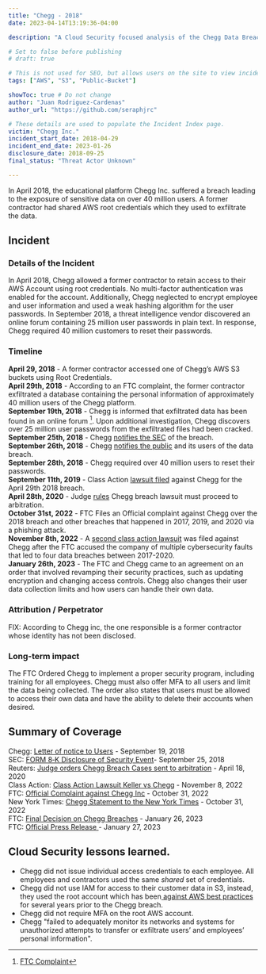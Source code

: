 ```yaml
---
title: "Chegg - 2018"
date: 2023-04-14T13:19:36-04:00

description: "A Cloud Security focused analysis of the Chegg Data Breach in 2018"

# Set to false before publishing
# draft: true

# This is not used for SEO, but allows users on the site to view incidents by keyword
tags: ["AWS", "S3", "Public-Bucket"]

showToc: true # Do not change
author: "Juan Rodriguez-Cardenas"
author_url: "https://github.com/seraphjrc"

# These details are used to populate the Incident Index page.
victim: "Chegg Inc."
incident_start_date: 2018-04-29
incident_end_date: 2023-01-26
disclosure_date: 2018-09-25
final_status: "Threat Actor Unknown"

---
```


In April 2018, the educational platform Chegg Inc. suffered a breach leading to the exposure of sensitive data on over 40 million users. A former contractor had shared AWS root credentials which they used to exfiltrate the data.

<!--more-->

## Incident
### Details of the Incident
In April 2018, Chegg allowed a former contractor to retain access to their AWS Account using root credentials. No multi-factor authentication was enabled for the account. Additionally, Chegg neglected to encrypt employee and user information and used a weak hashing algorithm for the user passwords. In September 2018, a threat intelligence vendor discovered an online forum containing 25 million user passwords in plain text. In response, Chegg required 40 million customers to reset their passwords.

### Timeline
**April 29, 2018** - A former contractor accessed one of Chegg’s AWS S3 buckets using Root Credentials. \
**April 29th, 2018** - According to an FTC complaint, the former contractor exfiltrated a database containing the personal information of approximately 40 million users of the Chegg platform.\
**September 19th, 2018** - Chegg is informed that exfiltrated data has been found in an online forum [^1]. Upon additional investigation, Chegg discovers over 25 million user passwords from the exfiltrated files had been cracked.\
**September 25th, 2018** - Chegg [notifies the SEC](https://www.sec.gov/Archives/edgar/data/1364954/000136495418000187/cyrus.htm) of the breach. \
**September 26th, 2018** - Chegg [notifies the public](https://oag.ca.gov/system/files/California%20-%20Notice%20Letter%20to%20Consumers_0.PDF) and its users of the data breach.\
**September 28th, 2018** - Chegg required over 40 million users to reset their passwords.\
**September 11th, 2019** - Class Action [lawsuit filed](https://casetext.com/case/lyles-v-chegg-inc) against Chegg for the April 29th 2018 breach.\
**April 28th, 2020** - Judge [rules](https://casetext.com/case/lyles-v-chegg-inc) Chegg breach lawsuit must proceed to arbitration. \
**October 31st, 2022** - FTC Files an Official complaint against Chegg over the 2018 breach and other breaches that happened in 2017, 2019, and 2020 via a phishing attack. \
**November 8th, 2022** - A [second class action lawsuit](https://www.classaction.org/news/chegg-hit-with-class-action-over-at-least-four-undisclosed-data-breaches-from-2017-2020) was filed against Chegg after the FTC accused the company of multiple cybersecurity faults that led to four data breaches between 2017-2020. \
**January 26th, 2023** - The FTC and Chegg came to an agreement on an order that involved revamping their security practices, such as updating encryption and changing access controls. Chegg also changes their user data collection limits and how users can handle their own data.

### Attribution / Perpetrator

FIX: According to Chegg inc, the one responsible is a former contractor whose identity has not been disclosed.

### Long-term impact

The FTC Ordered Chegg to implement a proper security program, including training for all employees. Chegg must also offer MFA to all users and limit the data being collected. The order also states that users must be allowed to access their own data and have the ability to delete their accounts when desired.

## Summary of Coverage

Chegg: [Letter of notice to Users](https://oag.ca.gov/system/files/California%20-%20Notice%20Letter%20to%20Consumers_0.PDF) - September 19,  2018\
SEC: [FORM 8‑K Disclosure of Security Event](https://www.sec.gov/Archives/edgar/data/1364954/000136495418000187/cyrus.htm)- September 25, 2018\
Reuters: [Judge orders Chegg Breach Cases sent to arbitration](https://www.reuters.com/article/dataprivacy-chegg/chegg-data-breach-lawsuit-heads-to-arbitration-idUSL2N2CG2JU) - April 18, 2020\
Class Action: [Class Action Lawsuit Keller vs Chegg](https://www.classaction.org/news/chegg-hit-with-class-action-over-at-least-four-undisclosed-data-breaches-from-2017-2020#embedded-document) - November 8, 2022 \
FTC: [Official Complaint against Chegg Inc](https://www.ftc.gov/system/files/ftc_gov/pdf/2023151-Chegg-Complaint.pdf) - October 31, 2022 \
New York Times: [Chegg Statement to the New York Times](https://www.nytimes.com/2022/10/31/business/ftc-chegg-data-security-legal-complaint.html) - October 31, 2022 \
FTC: [Final Decision on Chegg Breaches](https://www.ftc.gov/system/files/ftc_gov/pdf/Chegg-DecisionandOrder.pdf) - January 26, 2023 \
FTC: [Official Press Release ](https://www.ftc.gov/news-events/news/press-releases/2023/01/ftc-finalizes-order-ed-tech-provider-chegg-lax-security-exposed-student-data)- January 27, 2023
 

## Cloud Security lessons learned.
* Chegg did not issue individual access credentials to each employee. All employees and contractors used the same _shared_ set of credentials.
* Chegg did not use IAM for access to their customer data in S3, instead, they used the root account which has been[ against AWS best practices](https://docs.aws.amazon.com/IAM/latest/UserGuide/id_root-user.html) for several years prior to the Chegg breach. 
* Chegg did not require MFA on the root AWS account.
* Chegg "failed to adequately monitor its networks and systems for unauthorized attempts to transfer or exfiltrate users’ and employees’ personal information".


<!-- Footnotes themselves at the bottom. -->

[^1]: [FTC Complaint](https://www.ftc.gov/system/files/ftc_gov/pdf/2023151-Chegg-Complaint.pdf)
